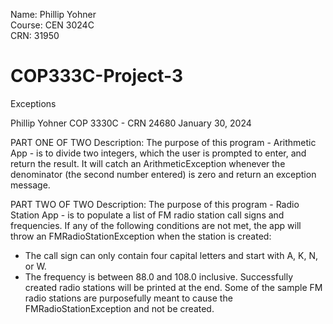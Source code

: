 Name: Phillip Yohner  
Course: CEN 3024C  
CRN: 31950  


# COP333C-Project-3  
Exceptions

Phillip Yohner
COP 3330C - CRN 24680
January 30, 2024

PART ONE OF TWO
Description:
The purpose of this program - Arithmetic App - is to divide two integers, which the user is prompted to enter,
and return the result.  It will catch an ArithmeticException whenever the denominator (the second number
entered) is zero and return an exception message.

PART TWO OF TWO
Description:
The purpose of this program - Radio Station App - is to populate a list of FM radio station call signs and frequencies.
If any of the following conditions are not met, the app will throw an FMRadioStationException when the station is created:
- The call sign can only contain four capital letters and start with A, K, N, or W.
- The frequency is between 88.0 and 108.0 inclusive.
Successfully created radio stations will be printed at the end.
Some of the sample FM radio stations are purposefully meant to cause the FMRadioStationException and not be created.

